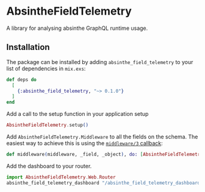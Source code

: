 # AbsintheFieldTelemetry

A library for analysing absinthe GraphQL runtime usage.

## Installation

The package can be installed by adding `absinthe_field_telemetry` to your list
of dependencies in `mix.exs`:

```elixir
def deps do
  [
    {:absinthe_field_telemetry, "~> 0.1.0"}
  ]
end
```

Add a call to the setup function in your application setup

```elixir
AbsintheFieldTelemetry.setup()
```

Add `AbsintheFieldTelemetry.Middleware` to all the fields on the schema. The
easiest way to achieve this is using the [`middleware/3` callback](https://hexdocs.pm/absinthe/Absinthe.Middleware.html#module-the-middleware-3-callback):

```elixir
def middleware(middleware, _field, _object), do: [AbsintheFieldTelemetry.Middleware | middleware]
```

Add the dashboard to your router.

```elixir
import AbsintheFieldTelemetry.Web.Router
absinthe_field_telemetry_dashboard "/absinthe_field_telemetry_dashboard"
```

